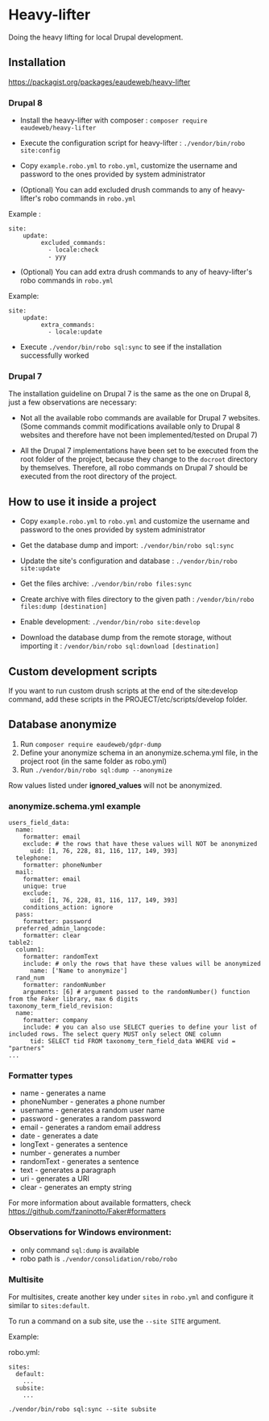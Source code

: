 # Heavy-lifter
Doing the heavy lifting for local Drupal development.

## Installation

https://packagist.org/packages/eaudeweb/heavy-lifter

### Drupal 8

* Install the heavy-lifter with composer : `composer require eaudeweb/heavy-lifter`

* Execute the configuration script for heavy-lifter : `./vendor/bin/robo site:config`

* Copy `example.robo.yml` to `robo.yml`, customize the username and password to the ones provided by system administrator

* (Optional) You can add excluded drush commands to any of heavy-lifter's robo commands in `robo.yml` 

Example : 
```
site:
    update:
         excluded_commands:
           - locale:check
           - yyy
```

* (Optional) You can add extra drush commands to any of heavy-lifter's robo commands in `robo.yml`

Example:
```
site:
    update:
         extra_commands:
           - locale:update
```    

* Execute `./vendor/bin/robo sql:sync` to see if the installation successfully worked

### Drupal 7

The installation guideline on Drupal 7 is the same as the one on Drupal 8, just a few observations are necessary:

* Not all the available robo commands are available for Drupal 7 websites. (Some commands commit modifications available only to Drupal 8 websites and therefore have not been implemented/tested on Drupal 7)

* All the Drupal 7 implementations have been set to be executed from the root folder of the project, because they change to the `docroot` directory by themselves. Therefore, all robo commands on Drupal 7 should be executed from the root directory of the project. 

## How to use it inside a project

* Copy `example.robo.yml` to `robo.yml` and customize the username and password to the ones provided by system administrator

* Get the database dump and import: `./vendor/bin/robo sql:sync`

* Update the site's configuration and database : `./vendor/bin/robo site:update`

* Get the files archive: `./vendor/bin/robo files:sync`

* Create archive with files directory to the given path : `/vendor/bin/robo files:dump [destination]`

* Enable development: `./vendor/bin/robo site:develop`

* Download the database dump from the remote storage, without importing it : `/vendor/bin/robo sql:download [destination]`


## Custom development scripts

If you want to run custom drush scripts at the end of the site:develop command, add these scripts in the PROJECT/etc/scripts/develop folder.


## Database anonymize 

1. Run `composer require eaudeweb/gdpr-dump`
2. Define your anonymize schema in an anonymize.schema.yml file, in the project root (in the same folder as robo.yml)
3. Run `./vendor/bin/robo sql:dump --anonymize`

Row values listed under **ignored_values** will not be anonymized.

### anonymize.schema.yml example

```
users_field_data:
  name:
    formatter: email
    exclude: # the rows that have these values will NOT be anonymized
      uid: [1, 76, 228, 81, 116, 117, 149, 393]
  telephone:
    formatter: phoneNumber
  mail:
    formatter: email
    unique: true
    exclude:
      uid: [1, 76, 228, 81, 116, 117, 149, 393]
    conditions_action: ignore
  pass:
    formatter: password
  preferred_admin_langcode:
    formatter: clear
table2:
  column1:
    formatter: randomText
    include: # only the rows that have these values will be anonymized
      name: ['Name to anonymize']
  rand_num
    formatter: randomNumber
    arguments: [6] # argument passed to the randomNumber() function from the Faker library, max 6 digits
taxonomy_term_field_revision:
  name:
    formatter: company
    include: # you can also use SELECT queries to define your list of included rows. The select query MUST only select ONE column
      tid: SELECT tid FROM taxonomy_term_field_data WHERE vid = "partners"
...
```

### Formatter types

- name - generates a name
- phoneNumber - generates a phone number
- username - generates a random user name
- password - generates a random password
- email - generates a random email address
- date - generates a date
- longText - generates a sentence
- number - generates a number
- randomText - generates a sentence
- text - generates a paragraph
- uri - generates a URI
- clear - generates an empty string

For more information about available formatters, check https://github.com/fzaninotto/Faker#formatters

### Observations for Windows environment:
 - only command `sql:dump` is available
 - robo path is `./vendor/consolidation/robo/robo`
 
### Multisite

For multisites, create another key under `sites` in `robo.yml` and configure it similar to `sites:default`.

To run a command on a sub site, use the `--site SITE` argument.

Example:

robo.yml:
```
sites:
  default:
    ...
  subsite:
    ...
```
`./vendor/bin/robo sql:sync --site subsite`